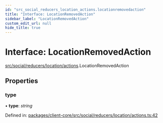 ```yaml
---
id: "src_social_reducers_location_actions.locationremovedaction"
title: "Interface: LocationRemovedAction"
sidebar_label: "LocationRemovedAction"
custom_edit_url: null
hide_title: true
---
```


# Interface: LocationRemovedAction

[src/social/reducers/location/actions](../modules/src_social_reducers_location_actions.md).LocationRemovedAction

## Properties

### type

• **type**: *string*

Defined in: [packages/client-core/src/social/reducers/location/actions.ts:42](https://github.com/xr3ngine/xr3ngine/blob/2d83606b6/packages/client-core/src/social/reducers/location/actions.ts#L42)
